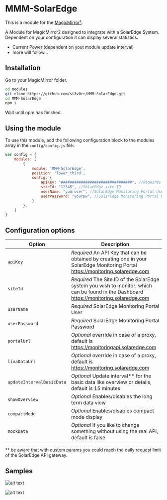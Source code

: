 # MMM-SolarEdge

This is a module for the [MagicMirror²](https://github.com/MichMich/MagicMirror/).

A Module for MagicMirror2 designed to integrate with a SolarEdge System. Dependent on your configuration it can display several statistics.

- Current Power (dependent on yout module update interval)
- more will follow...

## Installation
Go to your MagicMirror folder.
```bash
cd modules
git clone https://github.com/st3v0rr/MMM-SolarEdge.git
cd MMM-SolarEdge
npm i
```
Wait until npm has finished.

## Using the module

To use this module, add the following configuration block to the modules array in the `config/config.js` file:

```js
var config = {
    modules: [
        {
            module: 'MMM-SolarEdge',
            position: 'lower_third',
            config: {
                apiKey: "################################", //Requires your own API Key
                siteId: "12345", //SolarEdge site ID
                userName: "youruser", //SolarEdge Monitoring Portal User
                userPassword: "yourpw", //SolarEdge Monitoring Portal Password
            }
        },
    ]
}
```

## Configuration options

| Option                            | Description
|-----------------                  |-----------
| `apiKey`                          | *Required* An API Key that can be obtained by creating one in your SolarEdge Monitoring Portal https://monitoring.solaredge.com
| `siteId`                          | *Required* The Site ID of the SolarEdge system you wish to monitor, which can be found in the Dashboard https://monitoring.solaredge.com
| `userName`                        | *Required* SolarEdge Monitoring Portal User
| `userPassword`                    | *Required* SolarEdge Monitoring Portal Password
| `portalUrl`                       | *Optional* override in case of a proxy, default is https://monitoringapi.solaredge.com
| `livaDataUrl`                     | *Optional* override in case of a proxy, default is https://monitoring.solaredge.com
| `updateIntervalBasicData`         | *Optional* Update interval** for the basic data like overview or details, default is 15 minutes
| `showOverview`                    | *Optional* Enables/disables the long term data view
| `compactMode`                     | *Optional* Enables/disables compact mode display
| `mockData`                        | *Optional* If you like to change something without using the real API, default is false
** be aware that with custom params you could reach the daily request limit of the SolarEdge API gateway.

## Samples
![alt text](https://github.com/st3v0rr/MMM-SolarEdge/raw/main/docs/SolarEdgePv.png "Example")

![alt text](https://github.com/st3v0rr/MMM-SolarEdge/raw/main/docs/SolarEdgePvBattery.png "Example")

